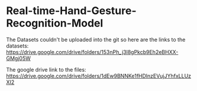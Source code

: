 # Real-time-Hand-Gesture-Recognition-Model


The Datasets couldn't be uploaded into the git so here are the links to the datasets:
https://drive.google.com/drive/folders/153nPh_j3l8gPkcb9Eh2eBHXX-GMgj05W


The google drive link to the files:
https://drive.google.com/drive/folders/1dEw9BNNKe1fHDlnzEVujJYhfxLLUzXI2
